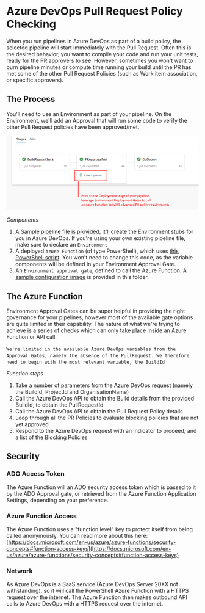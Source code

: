 # Azure DevOps Pull Request Policy Checking

When you run pipelines in Azure DevOps as part of a build policy, the selected pipeline will start immediately with the Pull Request.
Often this is the desired behavior, you want to compile your code and run your unit tests, ready for the PR approvers to see.
However, sometimes you won't want to burn pipeline minutes or compute time running your build until the PR has met some of the other Pull Request Policies (such as Work item association, or specific approvers).

## The Process

You'll need to use an Environment as part of your pipeline.  On the Environment, we'll add an Approval that will run some code to verify the other Pull Request policies have been approved/met.

![overview.png](overview.png)

*Components*
1. A [Sample pipeline file is provided](azure-pipelines.yml), it'll create the Environment stubs for you in Azure DevOps. If you're using your own existing pipeline file, make sure to declare an `Environment`
1. A deployed `Azure Function` (of type PowerShell), which uses [this PowerShell script](Posh-AzFunction-ValidatePRPolicyFromBuildId.ps1). You won't need to change this code, as the variable components will be defined in your Environment Approval Gate.
1. An `Environment approval gate`, defined to call the Azure Function.  A [sample configuration image](EnvApprovalFunctionConfig.png) is provided in this folder.

## The Azure Function

Environment Approval Gates can be super helpful in providing the right governance for your pipelines, however most of the available gate options are quite limited in their capability. The nature of what we're trying to achieve is a series of checks which can only take place inside an Azure Function or API call. 

`We're limited in the available Azure DevOps variables from the Approval Gates, namely the absence of the PullRequest. We therefore need to begin with the most relevant variable, the BuildId`

*Function steps*
1. Take a number of parameters from the Azure DevOps request (namely the BuildId, ProjectId and OrganisationName)
1. Call the Azure DevOps API to obtain the Build details from the provided BuildId, to obtain the PullRequestId
1. Call the Azure DevOps API to obtain the Pull Request Policy details
1. Loop through all the PR Policies to evaluate blocking policies that are not yet approved
1. Respond to the Azure DevOps request with an indicator to proceed, and a list of the Blocking Policies

## Security

### ADO Access Token
The Azure Function will an ADO security access token which is passed to it by the ADO Approval gate, or retrieved from the Azure Function Application Settings, depending on your preference.

### Azure Function Access
The Azure Function uses a "function level" key to protect itself from being called anonymously. You can read more about this here: [https://docs.microsoft.com/en-us/azure/azure-functions/security-concepts#function-access-keys](https://docs.microsoft.com/en-us/azure/azure-functions/security-concepts#function-access-keys)

### Network
As Azure DevOps is a SaaS service (Azure DevOps Server 20XX not withstanding), so it will call the PowerShell Azure Function with a HTTPS request over the internet.
The Azure Function then makes outbound API calls to Azure DevOps with a HTTPS request over the internet.
